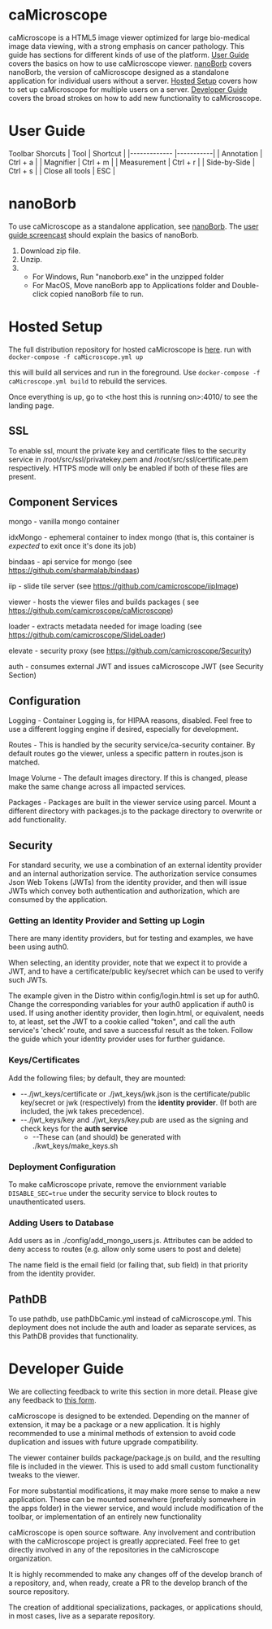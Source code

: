# caMicroscope
caMicroscope is a HTML5 image viewer optimized for large bio-medical image data viewing, with a strong emphasis on cancer pathology.
This guide has sections for different kinds of use of the platform. [User Guide](#user-guide) covers the basics on how to use caMicroscope viewer. [nanoBorb](#nanoborb) covers nanoBorb, the version of caMicroscope designed as a standalone application for individual users without a server. [Hosted Setup](#hosted-setup) covers how to set up caMicroscope for multiple users on a server. [Developer Guide](#developer-guide) covers the broad strokes on how to add new functionality to caMicroscope.

# User Guide
Toolbar Shorcuts
| Tool         | Shortcut  |
|------------- |-----------|
| Annotation   |  Ctrl + a |
| Magnifier    |  Ctrl + m |
| Measurement    |  Ctrl + r |
| Side-by-Side |  Ctrl + s |
| Close all tools |  ESC   |


# nanoBorb
To use caMicroscope as a standalone application, see [nanoBorb](https://github.com/SBU-BMI/nanoBorb/releases).
The [user guide screencast](https://drive.google.com/open?id=1HkkL5FqEIgi7fzqKijtUhWBPlplh_uHF) should explain the basics of nanoBorb.

1. Download zip file.
2. Unzip.
3. 
    * For Windows, Run "nanoborb.exe" in the unzipped folder
    * For MacOS, Move nanoBorb app to Applications folder and Double-click copied nanoBorb file to run.

# Hosted Setup
The full distribution repository for hosted caMicroscope is [here](https://github.com/camicroscope/Distro/).
run with `docker-compose -f caMicroscope.yml up`

this will build all services and run in the foreground.
Use `docker-compose -f caMicroscope.yml build` to rebuild the services.

Once everything is up, go to \<the host this is running on\>:4010/ to see the landing page.

## SSL
To enable ssl, mount the private key and certificate files to the security service in /root/src/ssl/privatekey.pem and /root/src/ssl/certificate.pem respectively. HTTPS mode will only be enabled if both of these files are present.

## Component Services
mongo - vanilla mongo container

idxMongo - ephemeral container to index mongo (that is, this container is *expected* to exit once it's done its job)

bindaas - api service for mongo (see https://github.com/sharmalab/bindaas)

iip - slide tile server (see https://github.com/camicroscope/iipImage)

viewer - hosts the viewer files and builds packages ( see https://github.com/camicroscope/caMicroscope)

loader - extracts metadata needed for image loading (see https://github.com/camicroscope/SlideLoader)

elevate - security proxy (see https://github.com/camicroscope/Security)

auth - consumes external JWT and issues caMicroscope JWT (see Security Section)

## Configuration
Logging - Container Logging is, for HIPAA reasons, disabled. Feel free to use a different logging engine if desired, especially for development.

Routes - This is handled by the security service/ca-security container. By default routes go the viewer, unless a specific pattern in routes.json is matched.

Image Volume -  The default images directory. If this is changed, please make the same change across all impacted services.

Packages - Packages are built in the viewer service using parcel. Mount a different directory with packages.js to the package directory to overwrite or add functionality.

## Security
For standard security, we use a combination of an external identity provider and an internal authorization service. The authorization service consumes Json Web Tokens (JWTs) from the identity provider, and then will issue JWTs which convey both authentication and authorization, which are consumed by the application.

### Getting an Identity Provider and Setting up Login

There are many identity providers, but for testing and examples, we have been using auth0.

When selecting, an identity provider, note that we expect it to provide a JWT, and to have a certificate/public key/secret which can be used to verify such JWTs.

The example given in the Distro within config/login.html is set up for auth0. Change the corresponding variables for your auth0 application if auth0 is used. If using another identity provider, then login.html, or equivalent, needs to, at least, set the JWT to a cookie called &quot;token&quot;, and call the auth service&#39;s &#39;check&#39; route, and save a successful result as the token. Follow the guide which your identity provider uses for further guidance.

### Keys/Certificates

Add the following files; by default, they are mounted:

- --./jwt\_keys/certificate or ./jwt\_keys/jwk.json is the certificate/public key/secret or jwk (respectively) from the **identity provider**. (If both are included, the jwk takes precedence).
- --./jwt\_keys/key and ./jwt\_keys/key.pub are used as the signing and check keys for the **auth service**
  - --These can (and should) be generated with ./kwt\_keys/make\_keys.sh

### Deployment Configuration

To make caMicroscope private, remove the enviornment variable `DISABLE_SEC=true` under the security service to block routes to unauthenticated users.

### Adding Users to Database

Add users as in ./config/add\_mongo\_users.js. Attributes can be added to deny access to routes (e.g. allow only some users to post and delete)

The name field is the email field (or failing that, sub field) in that priority from the identity provider.


## PathDB

To use pathdb, use pathDbCamic.yml instead of caMicroscope.yml. This deployment does not include the auth and loader as separate services, as this PathDB provides that functionality.


# Developer Guide
We are collecting feedback to write this section in more detail. Please give any feedback to [this form](https://docs.google.com/forms/d/e/1FAIpQLScL91LxrpAZjU88GBZP9gmcdgdf8__uNUwhws2lzU6Lr4qNwA/viewform).

caMicroscope is designed to be extended. Depending on the manner of extension, it may be a package or a new application. It is highly recommended to use a minimal methods of extension to avoid code duplication and issues with future upgrade compatibility.

The viewer container builds package/package.js on build, and the resulting file is included in the viewer. This is used to add small custom functionality tweaks to the viewer.

For more substantial modifications, it may make more sense to make a new application. These can be mounted somewhere (preferably somewhere in the apps folder) in the viewer service, and would include modification of the toolbar, or implementation of an entirely new functionality

caMicroscope is open source software. Any involvement and contribution with the caMicroscope project is greatly appreciated. Feel free to get directly involved in any of the repositories in the caMicroscope organization.

It is highly recommended to make any changes off of the develop branch of a repository, and, when ready, create a PR to the develop branch of the source repository.

The creation of additional specializations, packages, or applications should, in most cases, live as a separate repository.
